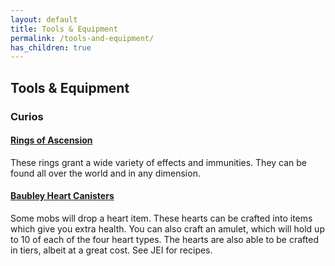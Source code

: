 ```yaml
---
layout: default
title: Tools & Equipment
permalink: /tools-and-equipment/
has_children: true
---
```


## Tools & Equipment

### Curios

#### [Rings of Ascension](./rings-of-ascension/)

These rings grant a wide variety of effects and immunities. They can be found all over the world and in any dimension.

#### [Baubley Heart Canisters](./baubley-heart-canisters/)

Some mobs will drop a heart item. These hearts can be crafted into items which give you extra health. You can also craft an amulet, which will hold up to 10 of each of the four heart types. The hearts are also able to be crafted in tiers, albeit at a great cost. See JEI for recipes.
